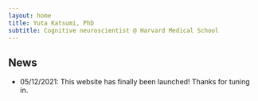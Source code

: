 ```yaml
---
layout: home
title: Yuta Katsumi, PhD
subtitle: Cognitive neuroscientist @ Harvard Medical School
---
```


## News
- 05/12/2021: This website has finally been launched! Thanks for tuning in.
